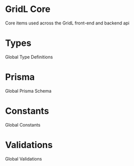 # GridL Core

Core items used across the GridL front-end and backend api

# Types

Global Type Definitions

# Prisma

Global Prisma Schema

# Constants

Global Constants

# Validations

Global Validations
